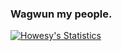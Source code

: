 ### Wagwun my people.

<!--
**Howesy/Howesy** is a ✨ _special_ ✨ repository because its `README.md` (this file) appears on your GitHub profile.

Here are some ideas to get you started:

- 🔭 I’m currently working on ...
- 🌱 I’m currently learning ...
- 👯 I’m looking to collaborate on ...
- 🤔 I’m looking for help with ...
- 💬 Ask me about ...
- 📫 How to reach me: ...
- 😄 Pronouns: ...
- ⚡ Fun fact: ...
-->
[![Howesy's Statistics](https://github-readme-stats.vercel.app/api?username=Howesy&theme=radical)](https://github.com/anuraghazra/github-readme-stats)

<!--
[![Top Languagess](https://github-readme-stats.vercel.app/api/top-langs/?username=Howesy)](https://github.com/anuraghazra/github-readme-stats)
-->
